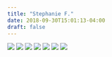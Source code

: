 ```yaml
---
title: "Stephanie F."
date: 2018-09-30T15:01:13-04:00
draft: false
---
```


<img src="/photos/stephanie_fletcher/fish-face.jpg"/>

<img src="/photos/stephanie_fletcher/img-0.jpg"/>

<img src="/photos/stephanie_fletcher/img-1.jpg"/>

<img src="/photos/stephanie_fletcher/img-2.jpg"/>

<img src="/photos/stephanie_fletcher/img-3.jpg"/>

<img src="/photos/stephanie_fletcher/img-4.jpg"/>

<img src="/photos/stephanie_fletcher/img-5.jpg"/>
